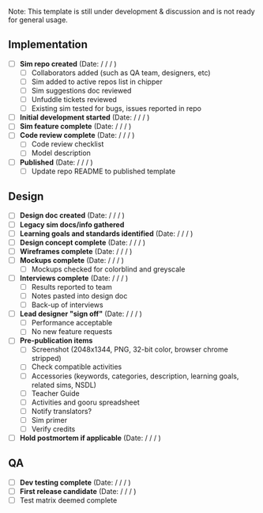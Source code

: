 Note: This template is still under development & discussion and is not ready for general usage.

## Implementation

- [ ] **Sim repo created** (Date: / / / ) 
  - [ ] Collaborators added (such as QA team, designers, etc) 
  - [ ] Sim added to active repos list in chipper
  - [ ] Sim suggestions doc reviewed
  - [ ] Unfuddle tickets reviewed
  - [ ] Existing sim tested for bugs, issues reported in repo
- [ ] **Initial development started** (Date: / / / )
- [ ] **Sim feature complete** (Date: / / / ) 
- [ ] **Code review complete** (Date: / / / ) 
  - [ ] Code review checklist
  - [ ] Model description 
- [ ] **Published** (Date: / / / ) 
  - [ ] Update repo README to published template

## Design
- [ ] **Design doc created** (Date: / / / ) 
- [ ] **Legacy sim docs/info gathered**
- [ ] **Learning goals and standards identified** (Date: / / / )
- [ ] **Design concept complete**  (Date: / / / )
- [ ] **Wireframes complete** (Date: / / / ) 
- [ ] **Mockups complete** (Date: / / / ) 
  - [ ] Mockups checked for colorblind and greyscale
- [ ] **Interviews complete** (Date: / / / ) 
  - [ ] Results reported to team
  - [ ] Notes pasted into design doc
  - [ ] Back-up of interviews
- [ ] **Lead designer "sign off"** (Date: / / / ) 
  - [ ] Performance acceptable
  - [ ] No new feature requests
- [ ] **Pre-publication items** 
  - [ ] Screenshot (2048x1344, PNG, 32-bit color, browser chrome stripped)
  - [ ] Check compatible activities  
  - [ ] Accessories (keywords, categories, description, learning goals, related sims, NSDL)
  - [ ] Teacher Guide
  - [ ] Activities and gooru spreadsheet
  - [ ] Notify translators?
  - [ ] Sim primer
  - [ ] Verify credits
- [ ] **Hold postmortem if applicable** (Date: / / / ) 

## QA
- [ ] **Dev testing complete** (Date: / / / ) 
- [ ] **First release candidate** (Date: / / / ) 
 - [ ] Test matrix deemed complete
